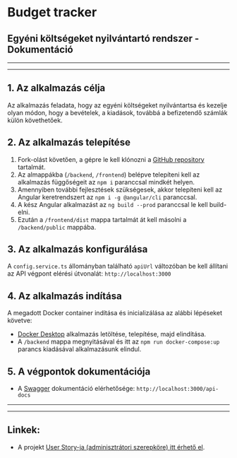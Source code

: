 # Budget tracker

## Egyéni költségeket nyilvántartó rendszer - Dokumentáció
---
---

## 1. Az alkalmazás célja

Az alkalmazás feladata, hogy az egyéni költségeket nyilvántartsa és kezelje olyan módon, hogy a bevételek, a kiadások, továbbá a befizetendő számlák külön követhetőek.

## 2. Az alkalmazás telepítése

1. Fork-olást követően, a gépre le kell klónozni a [GitHub repository](https://github.com/dorczy/budget-tracker) tartalmát.
1. Az almappákba (`/backend`, `/frontend`) belépve telepíteni kell az alkalmazás függőségeit az `npm i` paranccsal mindkét helyen.
1. Amennyiben további fejlesztések szükségesek, akkor telepíteni kell az Angular keretrendszert az `npm i -g @angular/cli` paranccsal.
1. A kész Angular alkalmazást az `ng build --prod` paranccsal le kell build-elni.
1. Ezután a `/frontend/dist` mappa tartalmát át kell másolni a `/backend/public` mappába.

## 3. Az alkalmazás konfigurálása

A `config.service.ts` állományban található `apiUrl` változóban be kell állítani az API végpont elérési útvonalát:  `http://localhost:3000`

## 4. Az alkalmazás indítása

A megadott Docker container indítása és inicializálása az alábbi lépéseket követve:
- [Docker Desktop](https://www.docker.com/products/docker-desktop) alkalmazás letöltése, telepítése, majd elindítása.
- A `/backend` mappa megnyitásával és itt az `npm run docker-compose:up` parancs kiadásával alkalmazásunk elindul.


## 5. A végpontok dokumentációja

- A [Swagger](https://swagger.io/) dokumentáció elérhetősége: `http://localhost:3000/api-docs`

---
---
## Linkek:

- A projekt [User Story-ja (adminisztrátori szerepköre) itt érhető el](https://github.com/dorczy/budget-tracker/blob/main/README.md).
